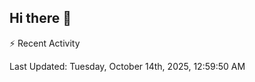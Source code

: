 ## Hi there 👋

⚡ Recent Activity
<!--RECENT_ACTIVITY:start-->
<!--RECENT_ACTIVITY:end-->
<!--RECENT_ACTIVITY:last_update-->
Last Updated: Tuesday, October 14th, 2025, 12:59:50 AM
<!--RECENT_ACTIVITY:last_update_end-->
